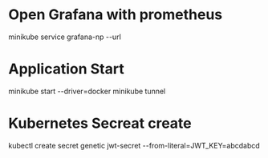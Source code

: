 # Open Grafana with prometheus
minikube service grafana-np --url

# Application Start
minikube start --driver=docker
minikube tunnel

# Kubernetes Secreat create
kubectl create secret genetic jwt-secret --from-literal=JWT_KEY=abcdabcd